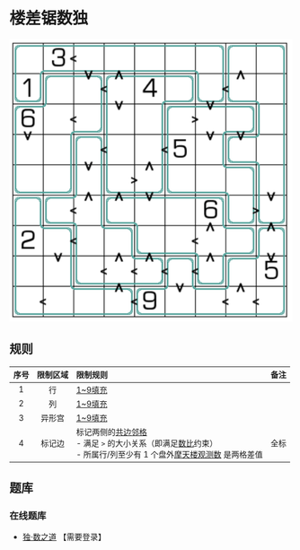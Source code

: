 # 楼差锯数独

![题](../../../images/sudoku/楼差锯数独.png)

## 规则

| 序号  | 限制区域 | 限制规则                                                                         | 备注  |
|:---:|:----:|:-----------------------------------------------------------------------------|:----|
|  1  |  行   | [1~9填充]                                                                      |     |
|  2  |  列   | [1~9填充]                                                                      |     |
|  3  | 异形宫  | [1~9填充]                                                                      |     |
|  4  | 标记边  | 标记两侧的[共边邻格]<br/>- 满足 `>` 的大小关系（即满足[数比]约束）<br/>- 所属行/列至少有 1 个盘外[摩天楼观测数] 是两格差值 | 全标  |

## 题库

### 在线题库

- [独·数之道](http://www.sudokufans.org.cn/lx/game.index.php?type=lcj) 【需要登录】

[1~9填充]: ../../../rules.md#1to9填充
[共边邻格]: ../../../rules.md#共边邻格
[数比]: ../../../rules.md#数比
[摩天楼观测数]: ../../../rules.md#摩天楼观测数
